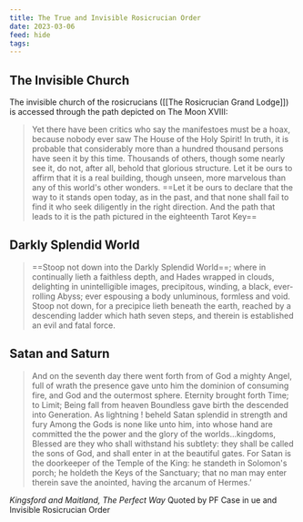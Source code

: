 ```yaml
---
title: The True and Invisible Rosicrucian Order
date: 2023-03-06
feed: hide
tags:
---
```

## The Invisible Church
The invisible church of the rosicrucians ([[The Rosicrucian Grand Lodge]]) is accessed through the path depicted on The Moon XVIII:

>Yet there have been critics who say the manifestoes must be a hoax, because nobody ever saw The House of the Holy Spirit! In truth, it is probable that considerably more than a hundred thousand persons have seen it by this time. Thousands of others, though some nearly see it, do not, after all, behold that glorious structure. Let it be ours to affirm that it is a real building, though unseen, more marvelous than any of this world's other wonders. ==Let it be ours to declare that the way to it stands open today, as in the past, and that none shall fail to find it who seek diligently in the right direction. And the path that leads to it is the path pictured in the eighteenth Tarot Key==

## Darkly Splendid World
>==Stoop not down into the Darkly Splendid World==; where in continually lieth a faithless depth, and Hades wrapped in clouds, delighting in unintelligible images, precipitous, winding, a black, ever-rolling Abyss; ever espousing a body unluminous, formless and void. Stoop not down, for a precipice lieth beneath the earth, reached by a descending ladder which hath seven steps, and therein is established an evil and fatal force.

## Satan and Saturn
>And on the seventh day there went forth from of God a mighty Angel, full of wrath the presence gave unto him the dominion of consuming fire, and God and the outermost sphere. Eternity brought forth Time; to Limit; Being fall from heaven Boundless gave birth the descended into Generation. As lightning ! beheld Satan splendid in strength and fury Among the Gods is none like unto him, into whose hand are committed the the power and the glory of the worlds...kingdoms, Blessed are they who shall withstand his subtlety: they shall be called the sons of God, and shall enter in at the beautiful gates. For Satan is the doorkeeper of the Temple of the King: he standeth in Solomon's porch; he holdeth the Keys of the Sanctuary; that no man may enter therein save the anointed, having the arcanum of Hermes.’

_Kingsford and Maitland, The Perfect Way_
Quoted by PF Case in ue and Invisible Rosicrucian Order